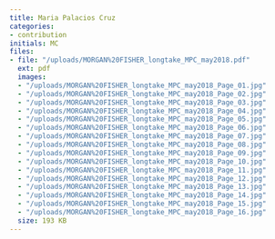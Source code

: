 ```yaml
---
title: Maria Palacios Cruz
categories:
- contribution
initials: MC
files:
- file: "/uploads/MORGAN%20FISHER_longtake_MPC_may2018.pdf"
  ext: pdf
  images:
  - "/uploads/MORGAN%20FISHER_longtake_MPC_may2018_Page_01.jpg"
  - "/uploads/MORGAN%20FISHER_longtake_MPC_may2018_Page_02.jpg"
  - "/uploads/MORGAN%20FISHER_longtake_MPC_may2018_Page_03.jpg"
  - "/uploads/MORGAN%20FISHER_longtake_MPC_may2018_Page_04.jpg"
  - "/uploads/MORGAN%20FISHER_longtake_MPC_may2018_Page_05.jpg"
  - "/uploads/MORGAN%20FISHER_longtake_MPC_may2018_Page_06.jpg"
  - "/uploads/MORGAN%20FISHER_longtake_MPC_may2018_Page_07.jpg"
  - "/uploads/MORGAN%20FISHER_longtake_MPC_may2018_Page_08.jpg"
  - "/uploads/MORGAN%20FISHER_longtake_MPC_may2018_Page_09.jpg"
  - "/uploads/MORGAN%20FISHER_longtake_MPC_may2018_Page_10.jpg"
  - "/uploads/MORGAN%20FISHER_longtake_MPC_may2018_Page_11.jpg"
  - "/uploads/MORGAN%20FISHER_longtake_MPC_may2018_Page_12.jpg"
  - "/uploads/MORGAN%20FISHER_longtake_MPC_may2018_Page_13.jpg"
  - "/uploads/MORGAN%20FISHER_longtake_MPC_may2018_Page_14.jpg"
  - "/uploads/MORGAN%20FISHER_longtake_MPC_may2018_Page_15.jpg"
  - "/uploads/MORGAN%20FISHER_longtake_MPC_may2018_Page_16.jpg"
  size: 193 KB
---
```


